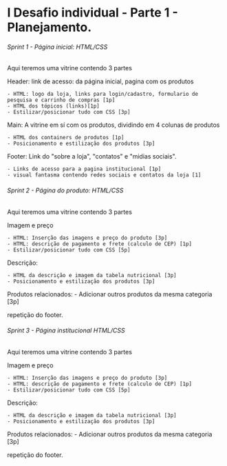 <h1>I Desafio individual - Parte 1 - Planejamento.</h1>

<h6>Sprint 1 - Página inicial: HTML/CSS </h6>


Aqui teremos uma vitrine contendo 3 partes
    
 Header: link de acesso: da página inicial, pagina com os produtos 
 
    - HTML: logo da loja, links para login/cadastro, formulario de pesquisa e carrinho de compras [1p]
    - HTML dos tópicos (links)[1p]
    - Estilizar/posicionar tudo com CSS [3p]
    
 Main: A vitrine em sí com os produtos, dividindo em 4 colunas de produtos
    
    - HTML dos containers de produtos [1p]
    - Posicionamento e estilização dos produtos [3p]
    
 Footer: Link do "sobre a loja", "contatos" e "midias sociais".
   
    - Links de acesso para a pagina institucional [1p]
    - visual fantasma contendo redes sociais e contatos da loja [1]



<h6>Sprint 2 - Página do produto: HTML/CSS </h6>

Aqui teremos uma vitrine contendo 3 partes

 Imagem e preço

	- HTML: Inserção das imagens e preço do produto [3p]
	- HTML: descrição de pagamento e frete (calculo de CEP) [1p]
	- Estilizar/posicionar tudo com CSS [5p]

Descrição: 

	- HTML da descrição e imagem da tabela nutricional [3p]
	- Posicionamento e estilização dos produtos [3p]
	
Produtos relacionados:
	- Adicionar outros produtos da mesma categoria [3p]

repetição do footer. 

<h6>Sprint 3 - Página institucional HTML/CSS </h6>

Aqui teremos uma vitrine contendo 3 partes

 Imagem e preço

	- HTML: Inserção das imagens e preço do produto [3p]
	- HTML: descrição de pagamento e frete (calculo de CEP) [1p]
	- Estilizar/posicionar tudo com CSS [5p]

Descrição: 

	- HTML da descrição e imagem da tabela nutricional [3p]
	- Posicionamento e estilização dos produtos [3p]
	
Produtos relacionados:
	- Adicionar outros produtos da mesma categoria [3p]

repetição do footer. 